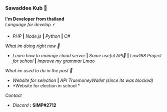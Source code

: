 ### Sawaddee Kub 🤔
**I'm Developer from thailand**<br>
*Language for develop ⚡*
- *PHP* **|** *Node.js* **|** *Python* **|** *C#*

*What im doing right now 💬*
- *Learn how to manage cloud server* **|** *Some useful API🤔* **|** *Lnw168 Project for school* **|** *Improve my grammar Lmao*

*What im used to do in the past 💬*
- *Website for selection* **|** *API TruemoneyWallet (since its was blocked)*
- *Website for election in school *

*Contact*
- *Discord* **:** **SIMP#2712**

<!--
**idkbreh/idkbreh** is a ✨ _special_ ✨ repository because its `README.md` (this file) appears on your GitHub profile.

Here are some ideas to get you started:

- 🔭 I’m currently working on ...
- 🌱 I’m currently learning ...
- 👯 I’m looking to collaborate on ...
- 🤔 I’m looking for help with ...
- 💬 Ask me about ...
- 📫 How to reach me: ...
- 😄 Pronouns: ...
- ⚡ Fun fact: ...
-->
